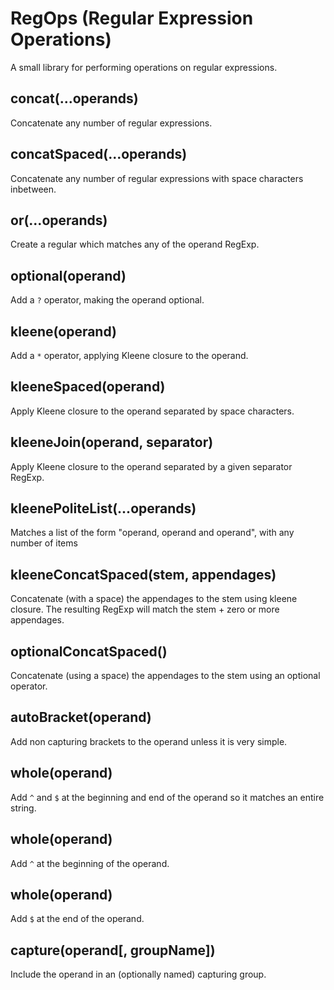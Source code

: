 # RegOps (Regular Expression Operations)
A small library for performing operations on regular expressions.

## concat(...operands)
Concatenate any number of regular expressions.

## concatSpaced(...operands)
Concatenate any number of regular expressions with space characters inbetween.

## or(...operands)
Create a regular which matches any of the operand RegExp.

## optional(operand)
Add a `?` operator, making the operand optional.

## kleene(operand)
Add a `*` operator, applying Kleene closure to the operand.


## kleeneSpaced(operand)
Apply Kleene closure to the operand separated by space characters.

## kleeneJoin(operand, separator)
Apply Kleene closure to the operand separated by a given separator RegExp.

## kleenePoliteList(...operands)
Matches a list of the form "operand, operand and operand", with any number of items

## kleeneConcatSpaced(stem, appendages)
Concatenate (with a space) the appendages to the stem using kleene closure. The resulting RegExp will match the stem + zero or more appendages.

## optionalConcatSpaced()
Concatenate (using a space) the appendages to the stem using an optional operator.

## autoBracket(operand)
Add non capturing brackets to the operand unless it is very simple.

## whole(operand)
Add `^` and `$` at the beginning and end of the operand so it matches an entire string.

## whole(operand)
Add `^` at the beginning of the operand.

## whole(operand)
Add `$` at the end of the operand.

## capture(operand[, groupName])
Include the operand in an (optionally named) capturing group.
